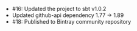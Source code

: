 * #16: Updated the project to sbt v1.0.2
* Updated github-api dependency 1.77 -> 1.89
* #18: Published to Bintray community repository
